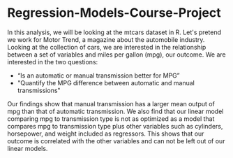 # Regression-Models-Course-Project
In this analysis, we will be looking at the mtcars dataset in R. Let's pretend we work for Motor Trend, a magazine about the automobile industry. Looking at the collection of cars, we are interested in the relationship between a set of variables and miles per gallon (mpg), our outcome. We are interested in the two questions:

* “Is an automatic or manual transmission better for MPG”
* "Quantify the MPG difference between automatic and manual transmissions"

Our findings show that manual transmission has a larger mean output of mpg than that of automatic transmission. We also find that our linear model comparing mpg to transmission type is not as optimized as a model that compares mpg to transmission type plus other variables such as cylinders, horsepower, and weight included as regressors. This shows that our outcome is correlated with the other variables and can not be left out of our linear models.
